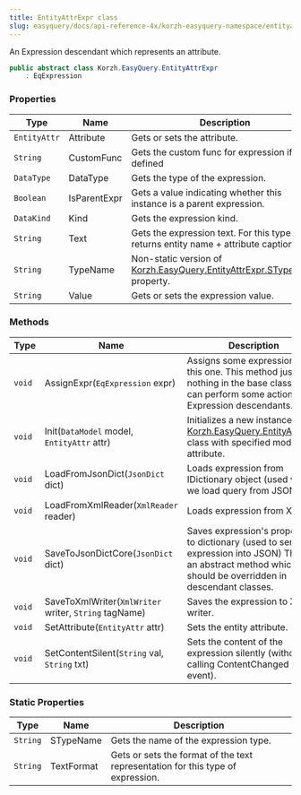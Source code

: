 ```yaml
---
title: EntityAttrExpr class
slug: easyquery/docs/api-reference-4x/korzh-easyquery-namespace/entityattrexpr-class
---
```



An Expression descendant which represents an attribute.
```csharp
public abstract class Korzh.EasyQuery.EntityAttrExpr
    : EqExpression

```

### Properties

| Type | Name | Description | 
| --- | --- | --- | 
| `EntityAttr` | Attribute | Gets or sets the attribute. | 
| `String` | CustomFunc | Gets the custom func for expression if defined | 
| `DataType` | DataType | Gets the type of the expression. | 
| `Boolean` | IsParentExpr | Gets a value indicating whether this instance is a parent expression. | 
| `DataKind` | Kind | Gets the expression kind. | 
| `String` | Text | Gets the expression text. For this type it returns entity name + attribute caption. | 
| `String` | TypeName | Non-static version of [Korzh.EasyQuery.EntityAttrExpr.STypeName](/api-reference-4x/korzh-easyquery-namespace/entityattrexpr-class) property. | 
| `String` | Value | Gets or sets the expression value. | 


### Methods

| Type | Name | Description | 
| --- | --- | --- | 
| `void` | AssignExpr(`EqExpression` expr) | Assigns some expression to this one.  This method just does nothing in the base class but can perform some actions in Expression descendants. | 
| `void` | Init(`DataModel` model, `EntityAttr` attr) | Initializes a new instance of the [Korzh.EasyQuery.EntityAttrExpr](/api-reference-4x/korzh-easyquery-namespace/entityattrexpr-class) class with specified model and attribute. | 
| `void` | LoadFromJsonDict(`JsonDict` dict) | Loads expression from IDictionary object (used when we load query from JSON). | 
| `void` | LoadFromXmlReader(`XmlReader` reader) | Loads expression from XML. | 
| `void` | SaveToJsonDictCore(`JsonDict` dict) | Saves expression's properties to dictionary (used to serialize expression into JSON)  This is an abstract method which should be overridden in descendant classes. | 
| `void` | SaveToXmlWriter(`XmlWriter` writer, `String` tagName) | Saves the expression to XML writer. | 
| `void` | SetAttribute(`EntityAttr` attr) | Sets the entity attribute. | 
| `void` | SetContentSilent(`String` val, `String` txt) | Sets the content of the expression silently (without calling ContentChanged event). | 


### Static Properties

| Type | Name | Description | 
| --- | --- | --- | 
| `String` | STypeName | Gets the name of the expression type. | 
| `String` | TextFormat | Gets or sets the format of the text representation for this type of expression. |
